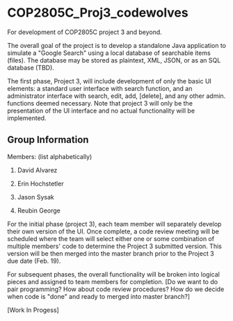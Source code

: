 # COP2805C_Proj3_codewolves
For development of COP2805C project 3 and beyond. 

The overall goal of the project is to develop a standalone Java application to simulate a "Google Search" using a local database of searchable items (files). The database may be stored as plaintext, XML, JSON, or as an SQL database (TBD). 

The first phase, Project 3, will include development of only the basic UI elements: a standard user interface with search function, and an administrator interface with search, edit, add, [delete], and any other admin. functions deemed necessary. Note that project 3 will only be the presentation of the UI interface and no actual functionality will be implemented.

Group Information
-----------------

Members: (list alphabetically)

1. David Alvarez

2. Erin Hochstetler

3. Jason Sysak

4. Reubin George


For the initial phase (project 3), each team member will separately develop their own version of the UI. Once complete, a code review meeting will be scheduled where the team will select either one or some combination of multiple members' code to determine the Project 3 submitted version. This version will be then merged into the master branch prior to the Project 3 due date (Feb. 19).

For subsequent phases, the overall functionality will be broken into logical pieces and assigned to team members for completion. [Do we want to do pair programming? How about code review procedures? How do we decide when code is "done" and ready to merged into master branch?]

[Work In Progess]
